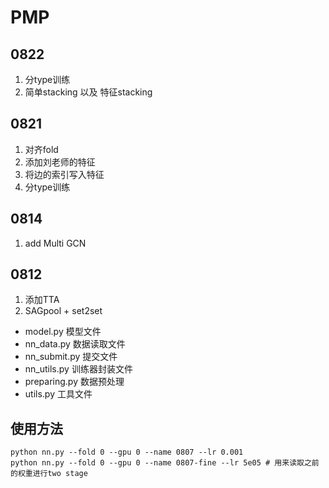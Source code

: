 # PMP


## 0822

1. 分type训练
2. 简单stacking 以及 特征stacking


## 0821

1. 对齐fold
2. 添加刘老师的特征
3. 将边的索引写入特征
4. 分type训练

## 0814
1. add Multi GCN

## 0812

1. 添加TTA
2. SAGpool + set2set




- model.py 模型文件
- nn_data.py 数据读取文件
- nn_submit.py 提交文件
- nn_utils.py 训练器封装文件
- preparing.py 数据预处理
- utils.py 工具文件


## 使用方法

```
python nn.py --fold 0 --gpu 0 --name 0807 --lr 0.001
python nn.py --fold 0 --gpu 0 --name 0807-fine --lr 5e05 # 用来读取之前的权重进行two stage
```